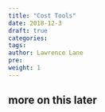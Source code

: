 ```yaml
---
title: "Cost Tools"
date: 2018-12-3
draft: true
categories:
tags:
author: Lawrence Lane
pre:
weight: 1
---
```


## more on this later
